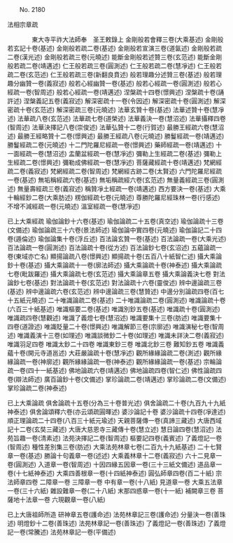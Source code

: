 ﻿　　No. 2180

法相宗章疏

　　　　東大寺平祚大法師奉　圣王敕錄上
    金剛般若會釋三卷(大乘基述)  金剛般若玄記十卷(基述)  金剛般若疏二卷(基述)  金剛般若宣演三卷(道氤述)  金剛般若疏二卷(漢光述)  金剛般若疏三卷(元曉述)  能斷金剛般若述贊三卷(玄范述)  能斷金剛般若疏二卷(靖邁述)  仁王般若疏三卷(圓測述)  仁王般若疏二卷(慧凈述)  仁王般若疏二卷(玄范述)  仁王般若疏三卷(新翻良賁述)  般若理趣分述贊三卷(基述)  般若理趣分幽贊一卷(義寂述)  般若心經幽贊一卷(基述)  般若心經疏一卷(圓測述)  般若心經疏一卷(智周述)  般若心經疏一卷(靖邁述)  涅槃疏十四卷(憬興述)  涅槃疏十卷(誦許述)  涅槃義記五卷(義寂述)  解深密疏十一卷(令因述)  解深密疏十卷(圓測述)  解深密疏十卷(玄范述)  解深密疏三卷(元曉述)  法華玄贊十卷(基述)  法華述贊十卷(慧凈述)  法華疏八卷(玄范述)  法華疏七卷(道榮述)  法華義決一卷(慧沼述)  法華攝釋四卷(智周述)  法華決擇記八卷(崇俊述)  法華弘贊十二卷(行賀述)  最勝王經疏六卷(慧沼述)  最勝王經略贊十二卷(憬興述)  最勝王經疏八卷(元曉述)  勝鬘經疏一卷(靖邁述)  勝鬘經疏二卷(元曉述)  十二門陀羅尼經疏一卷(憬興述)  藥師經疏一卷(靖邁述)  十一面經疏一卷(慧沼述)  盂蘭盆經疏一卷(慧凈述)  彌勒上生經疏二卷(基述)  彌勒上生經疏二卷(憬興述)  彌勒成佛經疏一卷(慧凈述)  菩薩藏經疏十卷(靖邁述)  梵網經疏二卷(義寂述)  梵網經疏二卷(智周述)  梵網經古跡二卷(太賢述)  六門陀羅尼經疏一卷(基述)  無垢稱經疏六卷(基述)  無垢稱疏經六卷(玄范述)  無量義經疏三卷(圓測述)  無量壽經疏三卷(義寂述)  稱贊凈土經疏一卷(靖邁述)  西方要決一卷(基述)  大乘十輪經鈔二卷(大乘肪述)  楞伽經疏七卷(元曉述)  尊勝陀羅尼經珠林一卷(行感述)  不增不減經疏一卷(元曉述)  溫室經疏一卷(慧凈述)

已上大乘經疏  瑜伽論鈔十六卷(基述)  瑜伽論疏二十五卷(真空述)  瑜伽論疏十三卷(文備述)  瑜伽論疏三十六卷(景法師述)  瑜伽論中實四卷(元曉述)  瑜伽論記二十四卷(遁倫述)  瑜伽論集十卷(浮丘述)  百法論玄贊一卷(基述)  百法論疏一卷(大乘光述)  百法論疏一卷(圓測述)  百法論疏十卷(從方述)  百法論鈔七卷(玄沼述)  五蘊論疏一卷(東域亦亡名)  顯揚論疏八卷(憬興述)  顯揚疏十卷(五百八十紙智仁述)  攝大乘論鈔十卷(基述)  攝大乘論疏十一卷(廓法師述)  攝大乘論疏十卷(神泰述)  攝大乘論疏七卷(毗跋羅述)  攝大乘論疏七卷(玄范述)  攝大乘論章五卷  攝大乘論義決七卷  對法論鈔七卷(基述)  對法論疏十卷(玄范述)  對法論疏十六卷(靈俊述)  辨中邊論疏三卷(基述)  辨中邊論疏六卷(玄范述)  辨中邊論疏三卷(慧贊述)  中邊分別論疏四卷(百七十五紙元曉述)  二十唯識論疏二卷(基述)  二十唯識論疏二卷(圓測述)  唯識論疏十卷(六百三十紙基述)  唯識樞要二卷(基述)  唯識別鈔五卷(基述)  唯識疏十卷(圓測述)  唯識疏四卷(慧觀述)  唯識了義燈七卷(慧沼述)  唯識要集十三卷(肪述)  唯識要集十四卷(道證述)  唯識貶量二十卷(憬興述)  唯識解節三卷(宗廓述)  唯識演秘七卷(智周述)  唯識義演十三卷(如理述)  唯識談微鈔二十卷(如理述)  唯識未詳決二卷(義寂述)  唯識羽足四卷  唯識太鈔二十四卷  唯識東鈔三卷  唯識北鈔三卷  難知鈔五卷  唯識義蘊十卷(開元寺道邕述)  大莊嚴論疏十卷(慧凈述)  觀所緣緣論疏二卷(測述)  觀所緣緣論疏一卷(神廓述)  觀所緣緣論疏一卷(神泰述)  觀所緣緣論疏一卷(基述)  宗輪論疏一卷(四十一紙基述)  佛地論疏六卷(靖邁述)  佛地論疏四卷(智仁述)  佛性論疏四卷(辯法師述)  廣百論鈔十卷(文備述)  掌珍論疏二卷(靖邁述)  掌珍論疏二卷(文備述)  掌珍論疏二卷(神泰述)

已上大乘論疏  俱舍論疏十五卷(分為三十卷普光述)  俱舍論疏二十卷(九百九十九紙神泰述)  俱舍論頌釋六卷(亦云頌疏圓暉述)  婆沙論記十卷  婆沙論疏十四卷(凈達述)  順正理論疏二十四卷(八百三十紙元瑜述)  天親菩薩傳一卷(真諦三藏述)  大唐西域記十二卷(玄奘三藏述)  大唐大慈恩寺三藏傳十卷(慧立述)  慧日論四卷(慧沼述)  法苑旨趣一卷(清素述)  法苑決擇記二卷(智周述)  樞要記四卷(義賓述)  了義燈記一卷(智周述)  種性差別集三卷(肪述)  大乘法苑林章七卷(二百九十九紙基述)  二十七賢章一卷(基述)  勝論十句義章一卷(述述)  大乘義林章十二卷(義寂述)  六十二見章一卷(圓測述)  入道章一卷(智周述)  十因四緣五因章一卷(三十三紙文備述)  道品章一卷(十七紙神泰述)  大乘四善根章一卷(十四紙神泰述)  圓弘師章四卷(百二十紙)  宗法師章四卷  二障章一卷  三障章一卷  中有章一卷(十八紙)  見道章一卷  大乘五法章一卷(三十六紙)  雜設難章一卷(二十八紙)  末那四惑章一卷(十一紙)  補闕章三卷  菩薩地十法章一卷  六現觀章一卷(八紙)

已上大唐祖師所造  研神章五卷(護命述)  法苑林章記三卷(護命述)  分量決一卷(善珠述)  明燈鈔十二卷(善珠述)  法苑林章記一卷(善珠述)  了義燈記一卷(善珠述)  了義燈記一卷(常騰述)  法苑林章記一卷(平備述)
